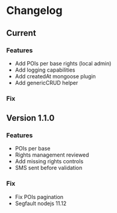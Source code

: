 # Changelog
## Current
### Features
* Add POIs per base rights (local admin)
* Add logging capabilities
* Add createdAt mongoose plugin
* Add genericCRUD helper
### Fix
## Version 1.1.0
### Features
* POIs per base
* Rights management reviewed
* Add missing rights controls
* SMS sent before validation
### Fix
* Fix POIs pagination
* Segfault nodejs 11.12

